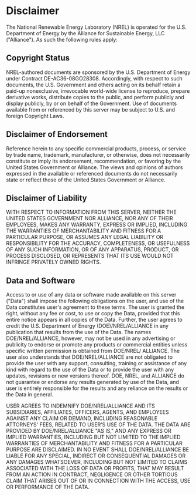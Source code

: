 # Disclaimer
The National Renewable Energy Laboratory (NREL) is operated for the U.S.
Department of Energy by the Alliance for Sustainable Energy, LLC ("Alliance").
As such the following rules apply:

## Copyright Status
NREL-authored documents are sponsored by the U.S. Department of Energy under
Contract DE-AC36-08GO28308. Accordingly, with respect to such documents, the
U.S. Government and others acting on its behalf retain a paid-up nonexclusive,
irrevocable world-wide license to reproduce, prepare derivative works,
distribute copies to the public, and perform publicly and display publicly, by
or on behalf of the Government. Use of documents available from or referenced
by this server may be subject to U.S. and foreign Copyright Laws.

## Disclaimer of Endorsement
Reference herein to any specific commercial products, process, or service by
trade name, trademark, manufacturer, or otherwise, does not necessarily
constitute or imply its endorsement, recommendation, or favoring by the United
States Government or Alliance. The views and opinions of authors expressed in
the available or referenced documents do not necessarily state or reflect those
of the United States Government or Alliance.

## Disclaimer of Liability
WITH RESPECT TO INFORMATION FROM THIS SERVER, NEITHER THE UNITED STATES
GOVERNMENT NOR ALLIANCE, NOR ANY OF THEIR EMPLOYEES, MAKES ANY WARRANTY,
EXPRESS OR IMPLIED, INCLUDING THE WARRANTIES OF MERCHANTABILITY AND FITNESS FOR
A PARTICULAR PURPOSE, OR ASSUMES ANY LEGAL LIABILITY OR RESPONSIBILITY FOR THE
ACCURACY, COMPLETENESS, OR USEFULNESS OF ANY SUCH INFORMATION, OR OF ANY
APPARATUS, PRODUCT, OR PROCESS DISCLOSED, OR REPRESENTS THAT ITS USE WOULD NOT
INFRINGE PRIVATELY OWNED RIGHTS.

## Data and Software
Access to or use of any data or software made available on this server ("Data")
shall impose the following obligations on the user, and use of the Data
constitutes user's agreement to these terms. The user is granted the right,
without any fee or cost, to use or copy the Data, provided that this entire
notice appears in all copies of the Data.  Further, the user agrees to credit
the U.S. Department of Energy (DOE)/NREL/ALLIANCE in any publication that
results from the use of the Data.  The names DOE/NREL/ALLIANCE, however, may
not be used in any advertising or publicity to endorse or promote any products
or commercial entities unless specific written permission is obtained from
DOE/NREL/ ALLIANCE.  The user also understands that DOE/NREL/ALLIANCE are not
obligated to provide the user with any support, consulting, training or
assistance of any kind with regard to the use of the Data or to provide the
user with any updates, revisions or new versions thereof. DOE, NREL, and
ALLIANCE do not guarantee or endorse any results generated by use of the Data,
and user is entirely responsible for the results and any reliance on the
results or the Data in general.

USER AGREES TO INDEMNIFY DOE/NREL/ALLIANCE AND ITS SUBSIDIARIES, AFFILIATES,
OFFICERS, AGENTS, AND EMPLOYEES AGAINST ANY CLAIM OR DEMAND, INCLUDING
REASONABLE ATTORNEYS' FEES, RELATED TO USER’S USE OF THE DATA.  THE DATA ARE
PROVIDED BY DOE/NREL/ALLIANCE "AS IS," AND ANY EXPRESS OR IMPLIED WARRANTIES,
INCLUDING BUT NOT LIMITED TO THE IMPLIED WARRANTIES OF MERCHANTABILITY AND
FITNESS FOR A PARTICULAR PURPOSE ARE DISCLAIMED.  IN NO EVENT SHALL
DOE/NREL/ALLIANCE BE LIABLE FOR ANY SPECIAL, INDIRECT OR CONSEQUENTIAL DAMAGES
OR ANY DAMAGES WHATSOEVER, INCLUDING BUT NOT LIMITED TO CLAIMS ASSOCIATED WITH
THE LOSS OF DATA OR PROFITS, THAT MAY RESULT FROM AN ACTION IN CONTRACT,
NEGLIGENCE OR OTHER TORTIOUS CLAIM THAT ARISES OUT OF OR IN CONNECTION WITH THE
ACCESS, USE OR PERFORMANCE OF THE DATA.

